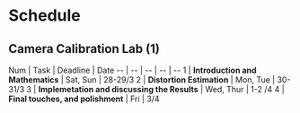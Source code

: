 # Schedule

## Camera Calibration Lab (1)

Num | Task | Deadline | Date
-- | -- | -- | -- | -- 
1 | **Introduction and Mathematics** | Sat, Sun | 28-29/3
2 | **Distortion Estimation** | Mon, Tue | 30-31/3 
3 | **Implemetation and discussing the Results** | Wed, Thur  | 1-2 /4 
4 | **Final touches, and polishment** | Fri | 3/4 
